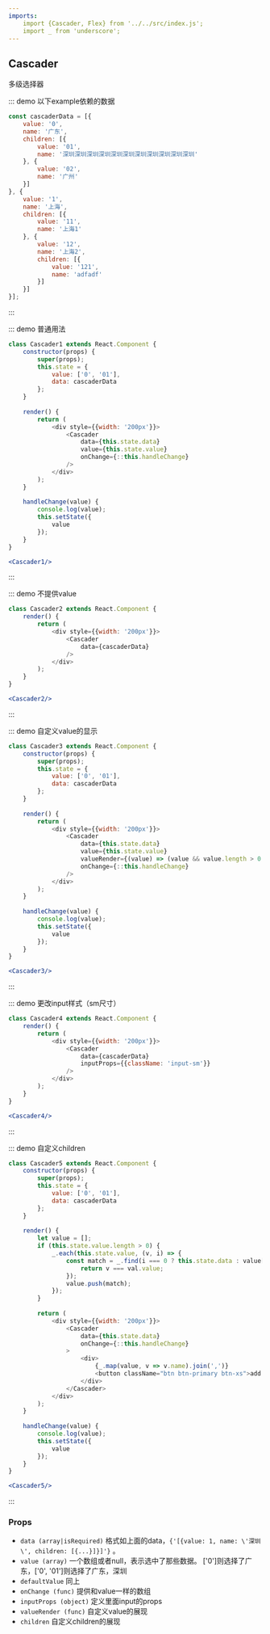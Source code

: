 ```yaml
---
imports:
    import {Cascader, Flex} from '../../src/index.js';
    import _ from 'underscore';
---
```

## Cascader

多级选择器

::: demo 以下example依赖的数据
```js
const cascaderData = [{
    value: '0',
    name: '广东',
    children: [{
        value: '01',
        name: '深圳深圳深圳深圳深圳深圳深圳深圳深圳深圳深圳'
    }, {
        value: '02',
        name: '广州'
    }]
}, {
    value: '1',
    name: '上海',
    children: [{
        value: '11',
        name: '上海1'
    }, {
        value: '12',
        name: '上海2',
        children: [{
            value: '121',
            name: 'adfadf'
        }]
    }]
}];
```
:::

::: demo 普通用法
```js
class Cascader1 extends React.Component {
    constructor(props) {
        super(props);
        this.state = {
            value: ['0', '01'],
            data: cascaderData
        };
    }
    
    render() {
        return (
            <div style={{width: '200px'}}>
                <Cascader
                    data={this.state.data}
                    value={this.state.value}
                    onChange={::this.handleChange}
                />
            </div>
        );
    }
    
    handleChange(value) {
        console.log(value);
        this.setState({
            value
        });
    }
}
```

```jsx
<Cascader1/>
```
:::

::: demo 不提供value
```js
class Cascader2 extends React.Component {
    render() {
        return (
            <div style={{width: '200px'}}>
                <Cascader
                    data={cascaderData}
                />
            </div>
        );
    }
}
```
```jsx
<Cascader2/>
```
:::

::: demo 自定义value的显示
```js
class Cascader3 extends React.Component {
    constructor(props) {
        super(props);
        this.state = {
            value: ['0', '01'],
            data: cascaderData
        };
    }
    
    render() {
        return (
            <div style={{width: '200px'}}>
                <Cascader
                    data={this.state.data}
                    value={this.state.value}
                    valueRender={(value) => (value && value.length > 0 ? value[value.length - 1].name : '')}
                    onChange={::this.handleChange}
                />
            </div>
        );
    }
    
    handleChange(value) {
        console.log(value);
        this.setState({
            value
        });
    }
}
```
```jsx
<Cascader3/>
```
:::

::: demo 更改input样式（sm尺寸）
```js
class Cascader4 extends React.Component {
    render() {
        return (
            <div style={{width: '200px'}}>
                <Cascader
                    data={cascaderData}
                    inputProps={{className: 'input-sm'}}
                />
            </div>
        );
    }
}
```
```jsx
<Cascader4/>
```
:::

::: demo 自定义children
```js
class Cascader5 extends React.Component {
    constructor(props) {
        super(props);
        this.state = {
            value: ['0', '01'],
            data: cascaderData
        };
    }
    
    render() {
        let value = [];
        if (this.state.value.length > 0) {
            _.each(this.state.value, (v, i) => {
                const match = _.find(i === 0 ? this.state.data : value[i - 1].children, val => {
                    return v === val.value;
                });
                value.push(match);
            });
        }
        
        return (
            <div style={{width: '200px'}}>
                <Cascader
                    data={this.state.data}
                    onChange={::this.handleChange}
                >
                    <div>
                        {_.map(value, v => v.name).join(',')}
                        <button className="btn btn-primary btn-xs">add +</button>
                    </div>
                </Cascader>
            </div>
        );
    }
    
    handleChange(value) {
        console.log(value);
        this.setState({
            value
        });
    }
}
```
```jsx
<Cascader5/>
```
:::

### Props
- `data (array|isRequired)` 格式如上面的data，`{'[{value: 1, name: \'深圳\', children: [{...}]}]'}` 。
- `value (array)` 一个数组或者null，表示选中了那些数据。 ['0']则选择了广东，['0', '01']则选择了广东，深圳
- `defaultValue` 同上
- `onChange (func)` 提供和value一样的数组
- `inputProps (object)` 定义里面input的props
- `valueRender (func)` 自定义value的展现
- `children` 自定义children的展现